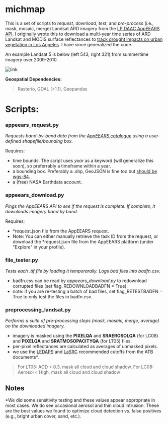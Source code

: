 # michmap


This is a set of scripts to *request*, *download*, *test*, and *pre-process* (i.e., mask, mosaic, merge) Landsat ARD imagery from the [LP DAAC AppEEARS API](https://lpdaacsvc.cr.usgs.gov/appeears/). I originally wrote this to download a multi-year time series of ARD Landsat and MODIS surface reflectances to [track drought impacts on urban vegetation in Los Angeles](https://www.sciencedirect.com/science/article/abs/pii/S2212095520306829). I have since generalized the code. 

An example Landsat 5 is below (left 543, right 321) from summertime imagery over 2009-2010. 

![link](./example_data/michmap_09-10_543_321_merge.jpg)

**Geospatial Dependencies:**

>Rasterio, GDAL (>1.1), Geopandas

# Scripts:

### appeears_request.py

*Requests band-by-band data from the [AppEEARS catalogue](https://lpdaacsvc.cr.usgs.gov/appeears/products) using a user-defined shapefile/bounding box.*

Requires:
- time bounds. The script uses *year* as a keyword (will generalize this soon), so preferrably a timeframe within a year.
- a bounding box. Preferably a .shp, GeoJSON is fine too but [should be wgs-84](http://switchfromshapefile.org/). 
- a (free) NASA Earthdata account.

### appeears_download.py

*Pings the AppEEARS API to see if the request is complete. If complete, it downloads imagery band by band.*

Requires:
- \*request.json file from the AppEEARS request. 
- Note: You can either manually retrieve the task ID from the request, or download the \*request.json file from the AppEEARS platform (under "Explore" in your profile).

### file_tester.py 

*Tests each .tif file by loading it temporarally. Logs bad files into badfn.csv.*

- badfn.csv can be read by *appeears_download.py* to redownload corrupted files (set flag_REDOWNLOADBADFN = True).
- note: if you are re-testing a batch of bad files, set flag_RETESTBADFN = True to only test the files in badfn.csv.

### preprocessing_landsat.py 

*Performs a suite of pre-processing steps (mask, mosaic, merge, average) on the downloaded imagery.*

- imagery is masked using the **PIXELQA** and **SRAEROSOLQA** (for LC08) and **PIXELQA** and **SRATMOSOPACITYQA** (for LT05) files. 
- per-pixel reflectances are calculated as averages of unmasked pixels. 
- we use the [LEDAPS](https://daac.ornl.gov/MODELS/guides/LEDAPS_V2.html) and [LaSRC](https://www.usgs.gov/media/files/landsat-8-collection-1-land-surface-reflectance-code-product-guide) recommended cutoffs from the ATB documents*.

>For LT05: AOD < 0.3, mask all cloud and cloud shadow. 
>For LC08: Aerosol < High, mask all cloud and cloud shadow

## Notes

*We did some sensitivity testing and these values appear appropriate in most cases. We do see occasional aerosol and thin cloud intrusion. These are the best values we found to optimize cloud detection vs. false positives (e.g., bright urban cover, sand, etc.). 
